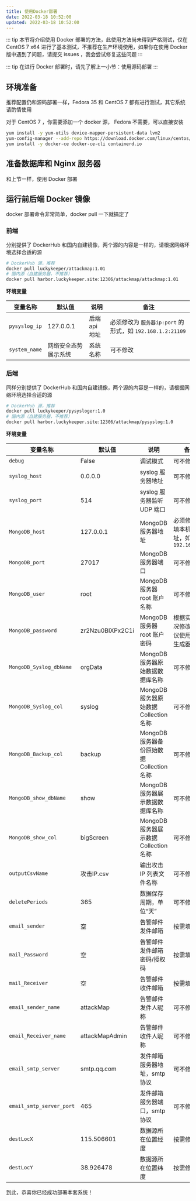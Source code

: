 ```yaml
---
title: 使用Docker部署
date: 2022-03-18 10:52:00
updated: 2022-03-18 10:52:00
---
```


::: tip
本节将介绍使用 Docker 部署的方法，此使用方法尚未得到严格测试，仅在 CentOS 7 x64 进行了基本测试，不推荐在生产环境使用，如果你在使用 Docker 版中遇到了问题，请提交 issues ，我会尝试修复这些问题
:::

::: tip
在进行 Docker 部署时，请先了解上一小节：使用源码部署
:::

## 环境准备

推荐配置仍和源码部署一样，Fedora 35 和 CentOS 7 都有进行测试，其它系统请酌情使用

对于 CentOS 7 ，你需要添加一个 docker 源， Fedora 不需要，可以直接安装

```bash
yum install -y yum-utils device-mapper-persistent-data lvm2
yum-config-manager --add-repo https://download.docker.com/linux/centos/docker-ce.repo
yum install -y docker-ce docker-ce-cli containerd.io
```

## 准备数据库和 Nginx 服务器

和上节一样，使用 Docker 部署

## 运行前后端 Docker 镜像

docker 部署命令非常简单，docker pull 一下就搞定了

### 前端

分别提供了 DockerHub 和国内自建镜像，两个源的内容是一样的，请根据网络环境选择合适的源

```bash
# DockerHub 源，推荐
docker pull luckykeeper/attackmap:1.01
# 国内源（自建服务器，不推荐）
docker pull harbor.luckykeeper.site:12306/attackmap/attackmap:1.01
```

**环境变量**

| 变量名称      | 默认值               | 说明          | 备注                                                      |
| ------------- | -------------------- | ------------- | --------------------------------------------------------- |
| `pysyslog_ip` | 127.0.0.1            | 后端 api 地址 | 必须修改为 `服务器ip:port` 的形式，如 `192.168.1.2:21109` |
| `system_name` | 网络安全态势展示系统 | 系统名称      | 可不修改                                                  |

### 后端

同样分别提供了 DockerHub 和国内自建镜像，两个源的内容是一样的，请根据网络环境选择合适的源

```bash
# DockerHub 源，推荐
docker pull luckykeeper/pysysloger:1.0
# 国内源（自建服务器，不推荐）
docker pull harbor.luckykeeper.site:12306/attackmap/pysyslog:1.0
```

**环境变量**

| 变量名称                 | 默认值           | 说明                                       | 备注                                     |
| ------------------------ | ---------------- | ------------------------------------------ | ---------------------------------------- |
| `debug`                  | False            | 调试模式                                   | 可不修改                                 |
| `syslog_host`            | 0.0.0.0          | syslog 服务器地址                          | 可不修改                                 |
| `syslog_port`            | 514              | syslog 服务器监听 UDP 端口                 | 可不修改                                 |
| `MongoDB_host`           | 127.0.0.1        | MongoDB 服务器地址                         | 必须修改，填本机ip地址，如 `192.168.1.2` |
| `MongoDB_port`           | 27017            | MongoDB 服务器端口                         | 可不修改                                 |
| `MongoDB_user`           | root             | MongoDB 服务器 root 账户名称               | 可不修改                                 |
| `MongoDB_password`       | zr2Nzu0BIXPx2C1i | MongoDB 服务器 root 账户密码               | 根据实际情况修改，建议使用密码生成器生成 |
| `MongoDB_Syslog_dbName`  | orgData          | MongoDB 服务器原始数据数据库名称           | 可不修改                                 |
| `MongoDB_Syslog_col`     | syslog           | MongoDB 服务器原始数据 Collection 名称     | 可不修改                                 |
| `MongoDB_Backup_col`     | backup           | MongoDB 服务器备份原始数据 Collection 名称 | 可不修改                                 |
| `MongoDB_show_dbName`    | show             | MongoDB 服务器展示数据数据库名称           | 可不修改                                 |
| `MongoDB_show_col`       | bigScreen        | MongoDB 服务器展示数据 Collection 名称     | 可不修改                                 |
| `outputCsvName`          | 攻击IP.csv       | 输出攻击 IP 列表文件名称                   | 可不修改                                 |
| `deletePeriods`          | 365              | 数据保存周期，单位“天”                     | 可不修改                                 |
| `email_sender`           | 空               | 告警邮件发件邮箱                           | 按需填写                                 |
| `mail_Password`          | 空               | 告警邮件发件邮箱密码/授权码                | 按需填写                                 |
| `mail_Receiver`          | 空               | 告警邮件收件邮箱                           | 按需填写                                 |
| `email_sender_name`      | attackMap        | 告警邮件发件人昵称                         | 可不修改                                 |
| `email_Receiver_name`    | attackMapAdmin   | 告警邮件收件人昵称                         | 可不修改                                 |
| `email_smtp_server`      | smtp.qq.com      | 发件邮箱服务器地址，smtp协议               | 可不修改                                 |
| `email_smtp_server_port` | 465              | 发件邮箱服务器端口，smtp协议               | 可不修改                                 |
| `destLocX`               | 115.506601       | 数据源所在位置经度                         | 按需修改                                 |
| `destLocY`               | 38.926478        | 数据源所在位置纬度                         | 按需修改                                 |

到此，恭喜你已经成功部署本套系统！